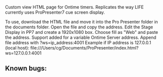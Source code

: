 Custom view HTML page for Ontime timers. Replicates the way LIFE currently uses ProPresenter7 cue screen display.

To use, download the HTML file and move it into the Pro Presenter folder in the documents folder. Open the file and copy the address. Edit the Stage Display in PP7 and create a 1920x1080 box. Choose fill as "Web" and paste the address.
Support added for a variable Ontime Server address. Append file address with ?ws=ip_address:4001 
Example if IP address is 127.0.0.1 (local host): file:///Users/cg/Documents/ProPresenter/index.html?ws=127.0.0.1:4001

 
 
**Known bugs:**
- 
